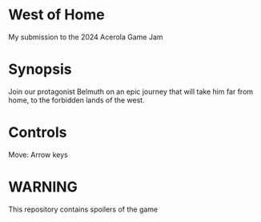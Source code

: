 # West of Home
My submission to the 2024 Acerola Game Jam

# Synopsis

Join our protagonist Belmuth on an epic journey that will take him far from home, to the forbidden lands of the west.

# Controls

Move: Arrow keys

# WARNING

This repository contains spoilers of the game